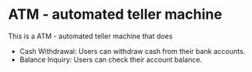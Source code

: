 # ATM - automated teller machine

This is a ATM - automated teller machine that does 
- Cash Withdrawal: Users can withdraw cash from their bank accounts.
- Balance Inquiry: Users can check their account balance.
